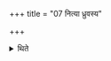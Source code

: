 +++
title = "07 नित्या ध्रुवस्य"

+++

<details><summary>थिते</summary>

नित्या ध्रुवस्य ७
</details>
